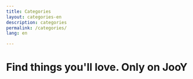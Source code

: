 ```yaml
---
title: Categories
layout: categories-en
description: categories
permalink: /categories/
lang: en

---
```

# Find things you'll love. Only on JooY